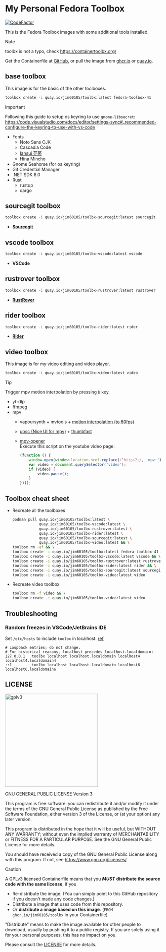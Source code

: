 # My Personal Fedora Toolbox

[![CodeFactor](https://www.codefactor.io/repository/github/jim60105/toolbx/badge?style=for-the-badge)](https://www.codefactor.io/repository/github/jim60105/toolbx)

This is the Fedora Toolbox images with some additional tools installed.

> [!NOTE]  
> toolbx is not a typo, check <https://containertoolbx.org/>

Get the Containerfile at [GitHub](https://github.com/jim60105/toolbx), or pull the image from [ghcr.io](https://github.com/jim60105?tab=packages&repo_name=toolbx) or [quay.io](https://quay.io/repository/jim60105/toolbx).

## base toolbox

This image is for the basic of the other toolboxes.

```bash
toolbox create -i quay.io/jim60105/toolbx:latest fedora-toolbox-41
```

> [!IMPORTANT]  
> Following this guide to setup os keyring to use `gnome-libsecret`:  
> <https://code.visualstudio.com/docs/editor/settings-sync#_recommended-configure-the-keyring-to-use-with-vs-code>

- Fonts
  - Noto Sans CJK
  - Cascadia Code
  - [Iansui 芫荽](https://github.com/ButTaiwan/iansui)
  - Hina Mincho
- Gnome Seahorse (for os keyring)
- Git Credential Manager
- .NET SDK 8.0
- Rust
  - rustup
  - cargo

## sourcegit toolbox

```bash
toolbox create -i quay.io/jim60105/toolbx-sourcegit:latest sourcegit
```

- [**Sourcegit**](https://github.com/sourcegit-scm/sourcegit)

## vscode toolbox

```bash
toolbox create -i quay.io/jim60105/toolbx-vscode:latest vscode
```

- **VSCode**

## rustrover toolbox

```bash
toolbox create -i quay.io/jim60105/toolbx-rustrover:latest rustrover
```

- **[RustRover](https://www.jetbrains.com/rust/)**

## rider toolbox

```bash
toolbox create -i quay.io/jim60105/toolbx-rider:latest rider
```

- **[Rider](https://www.jetbrains.com/rider/)**

## video toolbox

This image is for my video editing and video player.

```bash
toolbox create -i quay.io/jim60105/toolbx-video:latest video
```

> [!TIP]  
> Trigger mpv motion interpolation by pressing `b` key.

- yt-dlp
- ffmpeg
- mpv
  - vapoursynth + mvtools + [motion interpolation (to 60fps)](https://gist.github.com/phiresky/4bfcfbbd05b3c2ed8645)
  - [uosc (Nice UI for mpv)](https://github.com/tomasklaen/uosc) + [thumbfast](https://github.com/po5/thumbfast)
  - [mpv-opener](./video/mpv-opener.sh)  
    Execute this script on the youtube video page:

    ```javascript
    (function () {
        window.open(window.location.href.replace(/^https?:/, 'mpv:'), '_blank');
        var video = document.querySelector('video');
        if (video) {
            video.pause();
        }
    })();
    ```

## Toolbox cheat sheet

- Recreate all the toolboxes

  ```bash
  podman pull quay.io/jim60105/toolbx:latest \
              quay.io/jim60105/toolbx-vscode:latest \
              quay.io/jim60105/toolbx-rustrover:latest \
              quay.io/jim60105/toolbx-rider:latest \
              quay.io/jim60105/toolbx-sourcegit:latest \
              quay.io/jim60105/toolbx-video:latest && \
  toolbox rm -af && \
  toolbox create -i quay.io/jim60105/toolbx:latest fedora-toolbox-41 && \
  toolbox create -i quay.io/jim60105/toolbx-vscode:latest vscode && \
  toolbox create -i quay.io/jim60105/toolbx-rustrover:latest rustrover && \
  toolbox create -i quay.io/jim60105/toolbx-rider:latest rider && \
  toolbox create -i quay.io/jim60105/toolbx-sourcegit:latest sourcegit && \
  toolbox create -i quay.io/jim60105/toolbx-video:latest video
  ```

- Recreate video toolbox

  ```bash
  toolbox rm -f video && \
  toolbox create -i quay.io/jim60105/toolbx-video:latest video
  ```

## Troubleshooting

### Random freezes in VSCode/JetBrains IDE

Set `/etc/hosts` to include `toolbx` in localhost. [ref](https://github.com/containers/toolbox/issues/1059#issuecomment-1135307025)

```hostname
# Loopback entries; do not change.
# For historical reasons, localhost precedes localhost.localdomain:
127.0.0.1   toolbx localhost localhost.localdomain localhost4 localhost4.localdomain4
::1         toolbx localhost localhost.localdomain localhost6 localhost6.localdomain6
```

## LICENSE

<img src="https://github.com/user-attachments/assets/77148063-7bd8-4c07-a776-ec297d2f6ad8" alt="gplv3" width="300" />

[GNU GENERAL PUBLIC LICENSE Version 3](LICENSE)

This program is free software: you can redistribute it and/or modify it under the terms of the GNU General Public License as published by the Free Software Foundation, either version 3 of the License, or (at your option) any later version.

This program is distributed in the hope that it will be useful, but WITHOUT ANY WARRANTY; without even the implied warranty of MERCHANTABILITY or FITNESS FOR A PARTICULAR PURPOSE. See the GNU General Public License for more details.

You should have received a copy of the GNU General Public License along with this program. If not, see <https://www.gnu.org/licenses/>.

> [!CAUTION]
> A GPLv3 licensed Containerfile means that you _**MUST**_ **distribute the source code with the same license**, if you
>
> - Re-distribute the image. (You can simply point to this GitHub repository if you doesn't made any code changes.)
> - Distribute a image that uses code from this repository.
> - Or **distribute a image based on this image**. (`FROM ghcr.io/jim60105/toolbx` in your Containerfile)
>
> "Distribute" means to make the image available for other people to download, usually by pushing it to a public registry. If you are solely using it for your personal purposes, this has no impact on you.
>
> Please consult the [LICENSE](LICENSE) for more details.
